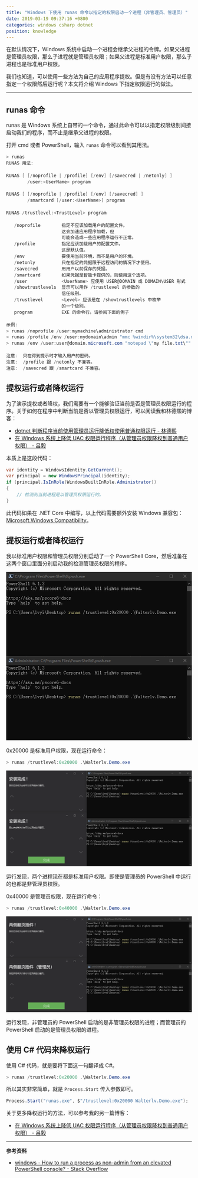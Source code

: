 ```yaml
---
title: "Windows 下使用 runas 命令以指定的权限启动一个进程（非管理员、管理员）"
date: 2019-03-19 09:37:16 +0800
categories: windows csharp dotnet
position: knowledge
---
```


在默认情况下，Windows 系统中启动一个进程会继承父进程的令牌。如果父进程是管理员权限，那么子进程就是管理员权限；如果父进程是标准用户权限，那么子进程也是标准用户权限。

我们也知道，可以使用一些方法为自己的应用程序提权。但是有没有方法可以任意指定一个权限然后运行呢？本文将介绍 Windows 下指定权限运行的做法。

---

<div id="toc"></div>

## runas 命令

runas 是 Windows 系统上自带的一个命令，通过此命令可以以指定权限级别间接启动我们的程序，而不止是继承父进程的权限。

打开 cmd 或者 PowerShell，输入 `runas` 命令可以看到其用法。

```powershell
> runas
RUNAS 用法:

RUNAS [ [/noprofile | /profile] [/env] [/savecred | /netonly] ]
        /user:<UserName> program

RUNAS [ [/noprofile | /profile] [/env] [/savecred] ]
        /smartcard [/user:<UserName>] program

RUNAS /trustlevel:<TrustLevel> program

   /noprofile        指定不应该加载用户的配置文件。
                     这会加速应用程序加载，但
                     可能会造成一些应用程序运行不正常。
   /profile          指定应该加载用户的配置文件。
                     这是默认值。
   /env              要使用当前环境，而不是用户的环境。
   /netonly          只在指定的凭据限于远程访问的情况下才使用。
   /savecred         用用户以前保存的凭据。
   /smartcard        如果凭据是智能卡提供的，则使用这个选项。
   /user             <UserName> 应使用 USER@DOMAIN 或 DOMAIN\USER 形式
   /showtrustlevels  显示可以用作 /trustlevel 的参数的
                     信任级别。
   /trustlevel       <Level> 应该是在 /showtrustlevels 中枚举
                     的一个级别。
   program           EXE 的命令行。请参阅下面的例子

示例:
> runas /noprofile /user:mymachine\administrator cmd
> runas /profile /env /user:mydomain\admin "mmc %windir%\system32\dsa.msc"
> runas /env /user:user@domain.microsoft.com "notepad \"my file.txt\""

注意:  只在得到提示时才输入用户的密码。
注意:  /profile 跟 /netonly 不兼容。
注意:  /savecred 跟 /smartcard 不兼容。
```

## 提权运行或者降权运行

为了演示提权或者降权，我们需要有一个能够验证当前是否是管理员权限运行的程序。关于如何在程序中判断当前是否以管理员权限运行，可以阅读我和林德熙的博客：

- [dotnet 判断程序当前使用管理员运行降低权使用普通权限运行 - 林德熙](https://lindexi.gitee.io/post/dotnet-%E5%88%A4%E6%96%AD%E7%A8%8B%E5%BA%8F%E5%BD%93%E5%89%8D%E4%BD%BF%E7%94%A8%E7%AE%A1%E7%90%86%E5%91%98%E8%BF%90%E8%A1%8C%E9%99%8D%E4%BD%8E%E6%9D%83%E4%BD%BF%E7%94%A8%E6%99%AE%E9%80%9A%E6%9D%83%E9%99%90%E8%BF%90%E8%A1%8C.html)
- [在 Windows 系统上降低 UAC 权限运行程序（从管理员权限降权到普通用户权限） - 吕毅](/post/start-process-with-lowered-uac-privileges)

本质上是这段代码：

```csharp
var identity = WindowsIdentity.GetCurrent();
var principal = new WindowsPrincipal(identity);
if (principal.IsInRole(WindowsBuiltInRole.Administrator))
{
    // 检测到当前进程是以管理员权限运行的。
}
```

此代码如果在 .NET Core 中编写，以上代码需要额外安装 Windows 兼容包：[Microsoft.Windows.Compatibility](https://www.nuget.org/packages/Microsoft.Windows.Compatibility)。

## 提权运行或者降权运行

我以标准用户权限和管理员权限分别启动了一个 PowerShell Core，然后准备在这两个窗口里面分别启动我的检测管理员权限的程序。

![在两个 PowerShell 中运行命令](/static/posts/2019-03-19-09-21-30.png)

0x20000 是标准用户权限，现在运行命令：

```powershell
> runas /trustlevel:0x20000 .\Walterlv.Demo.exe
```

![运行结束后，两个进程都是非管理员权限](/static/posts/2019-03-19-09-24-00.png)

运行发现，两个进程现在都是标准用户权限。即使是管理员的 PowerShell 中运行的也都是非管理员权限。

0x40000 是管理员权限，现在运行命令：

```powershell
> runas /trustlevel:0x40000 .\Walterlv.Demo.exe
```

![运行结束后，两个进程都取得不高于当前 PowerShell 的最高权限](/static/posts/2019-03-19-09-26-28.png)

运行发现，非管理员的 PowerShell 启动的是非管理员权限的进程；而管理员的 PowerShell 启动的是管理员权限的进程。

## 使用 C# 代码来降权运行

使用 C# 代码，就是要将下面这一句翻译成 C#。

```powershell
> runas /trustlevel:0x20000 .\Walterlv.Demo.exe
```

所以其实非常简单，就是 `Process.Start` 传入参数即可。

```csharp
Process.Start("runas.exe", $"/trustlevel:0x20000 Walterlv.Demo.exe");
```

关于更多降权运行的方法，可以参考我的另一篇博客：

- [在 Windows 系统上降低 UAC 权限运行程序（从管理员权限降权到普通用户权限） - 吕毅](/post/start-process-with-lowered-uac-privileges)

---

**参考资料**

- [windows - How to run a process as non-admin from an elevated PowerShell console? - Stack Overflow](https://stackoverflow.com/a/29570173/6233938)
